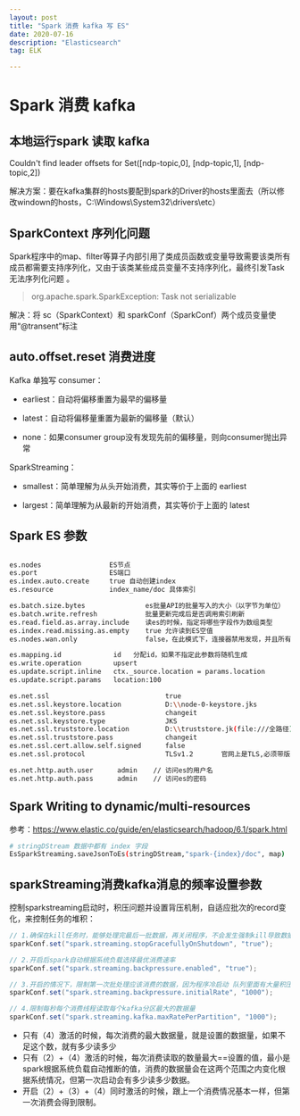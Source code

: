 ```yaml
---
layout: post
title: "Spark 消费 kafka 写 ES"
date: 2020-07-16
description: "Elasticsearch"
tag: ELK

---
```



# Spark 消费 kafka


## 本地运行spark 读取 kafka

Couldn't find leader offsets for Set([ndp-topic,0], [ndp-topic,1], [ndp-topic,2])

解决方案：要在kafka集群的hosts要配到spark的Driver的hosts里面去（所以修改windown的hosts，C:\Windows\System32\drivers\etc）



## SparkContext 序列化问题

Spark程序中的map、filter等算子内部引用了类成员函数或变量导致需要该类所有成员都需要支持序列化，又由于该类某些成员变量不支持序列化，最终引发Task无法序列化问题 。

> org.apache.spark.SparkException: Task not serializable

解决：将 sc（SparkContext）和 sparkConf（SparkConf）两个成员变量使用“@transent”标注



## auto.offset.reset 消费进度

Kafka 单独写 consumer：

- earliest：自动将偏移重置为最早的偏移量

- latest：自动将偏移量重置为最新的偏移量（默认）

- none：如果consumer group没有发现先前的偏移量，则向consumer抛出异常


SparkStreaming：

- smallest：简单理解为从头开始消费，其实等价于上面的 earliest

- largest：简单理解为从最新的开始消费，其实等价于上面的 latest



## Spark ES 参数

```sh

es.nodes                 ES节点
es.port                  ES端口
es.index.auto.create     true 自动创建index
es.resource              index_name/doc 具体索引

es.batch.size.bytes               es批量API的批量写入的大小（以字节为单位）
es.batch.write.refresh            批量更新完成后是否调用索引刷新
es.read.field.as.array.include    读es的时候，指定将哪些字段作为数组类型
es.index.read.missing.as.empty    true 允许读到ES空值
es.nodes.wan.only                 false，在此模式下，连接器禁用发现，并且所有操作通过声明的es.nodes连接（设为false即不用域名访问）

es.mapping.id             id   分配id，如果不指定此参数将随机生成
es.write.operation        upsert
es.update.script.inline   ctx._source.location = params.location
es.update.script.params   location:100

es.net.ssl                             true
es.net.ssl.keystore.location           D:\\node-0-keystore.jks 
es.net.ssl.keystore.pass               changeit
es.net.ssl.keystore.type               JKS
es.net.ssl.truststore.location         D:\\truststore.jk(file:///全路径)
es.net.ssl.truststore.pass             changeit
es.net.ssl.cert.allow.self.signed      false
es.net.ssl.protocol                    TLSv1.2       官网上是TLS,必须带版本号，否则报错

es.net.http.auth.user      admin    // 访问es的用户名
es.net.http.auth.pass      admin    // 访问es的密码
```


## Spark Writing to dynamic/multi-resources

参考：https://www.elastic.co/guide/en/elasticsearch/hadoop/6.1/spark.html

```sh
# stringDStream 数据中都有 index 字段
EsSparkStreaming.saveJsonToEs(stringDStream,"spark-{index}/doc", map)
```




## sparkStreaming消费kafka消息的频率设置参数

控制sparkstreaming启动时，积压问题并设置背压机制，自适应批次的record变化，来控制任务的堆积：

```java
// 1.确保在kill任务时，能够处理完最后一批数据，再关闭程序，不会发生强制kill导致数据处理中断，没处理完的数据丢失
sparkConf.set("spark.streaming.stopGracefullyOnShutdown", "true");

// 2.开启后spark自动根据系统负载选择最优消费速率
sparkConf.set("spark.streaming.backpressure.enabled", "true");

// 3.开启的情况下，限制第一次批处理应该消费的数据，因为程序冷启动 队列里面有大量积压，防止第一次全部读取，造成系统阻塞
sparkConf.set("spark.streaming.backpressure.initialRate", "1000");

// 4.限制每秒每个消费线程读取每个kafka分区最大的数据量
sparkConf.set("spark.streaming.kafka.maxRatePerPartition", "1000");
```

- 只有（4）激活的时候，每次消费的最大数据量，就是设置的数据量，如果不足这个数，就有多少读多少
- 只有（2）+（4）激活的时候，每次消费读取的数量最大==设置的值，最小是spark根据系统负载自动推断的值，消费的数据量会在这两个范围之内变化根据系统情况，但第一次启动会有多少读多少数据。
- 开启（2）+（3）+（4）同时激活的时候，跟上一个消费情况基本一样，但第一次消费会得到限制。
